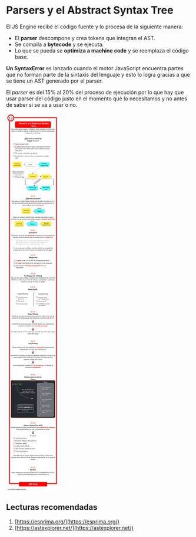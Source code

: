 # Parsers y el Abstract Syntax Tree

El JS Engine recibe el código fuente y lo procesa de la siguiente manera:

- El **parser** descompone y crea tokens que integran el AST.
- Se compila a **bytecode** y se ejecuta.
- Lo que se pueda se **optimiza a machine code** y se reemplaza el código base.

**Un SyntaxError** es lanzado cuando el motor JavaScript encuentra partes que no forman parte de la sintaxis del lenguaje y esto lo logra gracias a que se tiene un AST generado por el parser.

El _parser_ es del 15% al 20% del proceso de ejecución por lo que hay que usar parser del código justo en el momento que lo necesitamos y no antes de saber si se va a usar o no.

![](../../assets/images/funcionamiento/parsers-and-abstract-syntax-tree.webp)

## Lecturas recomendadas

1. [https://esprima.org/](https://esprima.org/)
2. [https://astexplorer.net/](https://astexplorer.net/)
